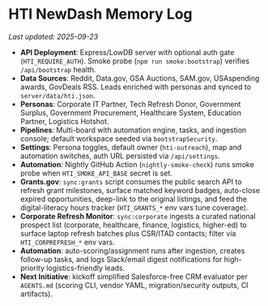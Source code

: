 # HTI NewDash Memory Log

_Last updated: 2025-09-23_

- **API Deployment**: Express/LowDB server with optional auth gate (`HTI_REQUIRE_AUTH`). Smoke probe (`npm run smoke:bootstrap`) verifies `/api/bootstrap` health.
- **Data Sources**: Reddit, Data.gov, GSA Auctions, SAM.gov, USAspending awards, GovDeals RSS. Leads enriched with personas and synced to `server/data/hti.json`.
- **Personas**: Corporate IT Partner, Tech Refresh Donor, Government Surplus, Government Procurement, Healthcare System, Education Partner, Logistics Hotshot.
- **Pipelines**: Multi-board with automation engine, tasks, and ingestion console; default workspace seeded via `bootstrapSecurity`.
- **Settings**: Persona toggles, default owner (`hti-outreach`), map and automation switches, auth URL persisted via `/api/settings`.
- **Automation**: Nightly GitHub Action (`nightly-smoke-check`) runs smoke probe when `HTI_SMOKE_API_BASE` secret is set.
- **Grants.gov**: `sync:grants` script consumes the public search API to refresh grant milestones, surface matched keyword badges, auto-close expired opportunities, deep-link to the original listings, and feed the digital-literacy hours tracker (`HTI_GRANTS_*` env vars tune coverage).
- **Corporate Refresh Monitor**: `sync:corporate` ingests a curated national prospect list (corporate, healthcare, finance, logistics, higher-ed) to surface laptop refresh batches plus CSR/ITAD contacts; filter via `HTI_CORPREFRESH_*` env vars.
- **Automation**: auto-scoring/assignment runs after ingestion, creates follow-up tasks, and logs Slack/email digest notifications for high-priority logistics-friendly leads.
- **Next Initiative**: kickoff simplified Salesforce-free CRM evaluator per `AGENTS.md` (scoring CLI, vendor YAML, migration/security outputs, CI artifacts).
